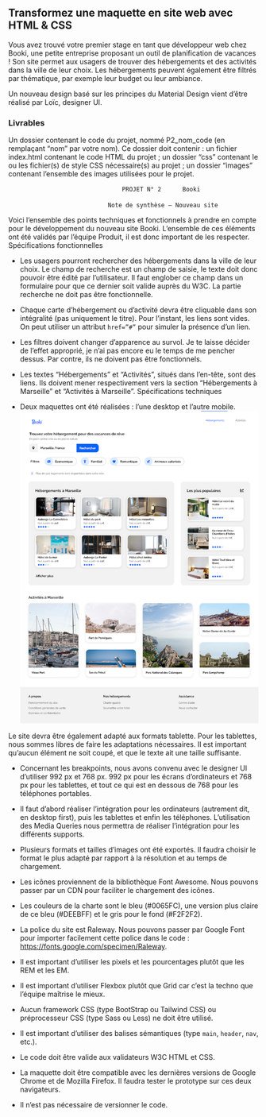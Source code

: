 ## Transformez une maquette en site web avec HTML & CSS ##

Vous avez trouvé votre premier stage en tant que développeur web chez Booki, une petite entreprise proposant un outil de planification de vacances ! Son site permet aux usagers de trouver des hébergements et des activités dans la ville de leur choix. Les hébergements peuvent également être filtrés par thématique, par exemple leur budget ou leur ambiance.

Un nouveau design basé sur les principes du Material Design vient d’être réalisé par Loïc, designer UI.

### Livrables ###

Un dossier contenant le code du projet, nommé P2_nom_code (en remplaçant “nom” par votre nom). Ce dossier doit contenir :
un fichier index.html contenant le code HTML du projet ;
un dossier “css” contenant le ou les fichier(s) de style CSS nécessaire(s) au projet ;
un dossier “images” contenant l’ensemble des images utilisées pour le projet.

                                    PROJET N° 2      Booki 

                                Note de synthèse – Nouveau site

Voici l’ensemble des points techniques et fonctionnels à prendre en
compte pour le développement du nouveau site Booki. L’ensemble de ces
éléments ont été validés par l’équipe Produit, il est donc important de les
respecter.
Spécifications fonctionnelles


* Les usagers pourront rechercher des hébergements dans la ville de
leur choix. Le champ de recherche est un champ de saisie, le texte
doit donc pouvoir être édité par l’utilisateur. Il faut englober ce
champ dans un formulaire pour que ce dernier soit valide auprès du
W3C. La partie recherche ne doit pas être fonctionnelle.

* Chaque carte d’hébergement ou d’activité devra être cliquable dans
son intégralité (pas uniquement le titre). Pour l’instant, les liens sont
vides. On peut utiliser un attribut `href=”#”` pour simuler la
présence d’un lien.

* Les filtres doivent changer d’apparence au survol. Je te laisse décider
de l’effet approprié, je n’ai pas encore eu le temps de me pencher
dessus. Par contre, ils ne doivent pas être fonctionnels.

* Les textes “Hébergements” et “Activités”, situés dans l’en-tête, sont
des liens. Ils doivent mener respectivement vers la section
“Hébergements à Marseille” et “Activités à Marseille”.
Spécifications techniques

* Deux maquettes ont été réalisées : l’une desktop et l’autre mobile.
![phone](./images/Desktop.png)

 Le site devra être également adapté aux formats tablette. Pour les
tablettes, nous sommes libres de faire les adaptations nécessaires. Il
est important qu’aucun élément ne soit coupé, et que le texte ait
une taille suffisante.

* Concernant les breakpoints, nous avons convenu avec le designer UI
d’utiliser 992 px et 768 px.
992 px pour les écrans d’ordinateurs et 768 px pour les tablettes, et
tout ce qui est en dessous de 768 pour les téléphones portables.

* Il faut d’abord réaliser l’intégration pour les ordinateurs (autrement
dit, en desktop first), puis les tablettes et enfin les téléphones.
L’utilisation des Media Queries nous permettra de réaliser
l’intégration pour les différents supports.
* Plusieurs formats et tailles d’images ont été exportés. Il faudra choisir
le format le plus adapté par rapport à la résolution et au temps de
chargement.
* Les icônes proviennent de la bibliothèque Font Awesome. Nous
pouvons passer par un CDN pour faciliter le chargement des icônes.

* Les couleurs de la charte sont le bleu (#0065FC), une version plus
claire de ce bleu (#DEEBFF) et le gris pour le fond (#F2F2F2).

* La police du site est Raleway. Nous pouvons passer par Google Font
pour importer facilement cette police dans le code :
https://fonts.google.com/specimen/Raleway.

* Il est important d’utiliser les pixels et les pourcentages plutôt que les
REM et les EM.

* Il est important d’utiliser Flexbox plutôt que Grid car c’est la techno
que l’équipe maîtrise le mieux.

* Aucun framework CSS (type BootStrap ou Tailwind CSS) ou
préprocesseur CSS (type Sass ou Less) ne doit être utilisé.

* Il est important d’utiliser des balises sémantiques (type `main`,
`header`, `nav`, etc.).

* Le code doit être valide aux validateurs W3C HTML et CSS.

* La maquette doit être compatible avec les dernières versions de
Google Chrome et de Mozilla Firefox. Il faudra tester le prototype sur
ces deux navigateurs.

* Il n’est pas nécessaire de versionner le code.
